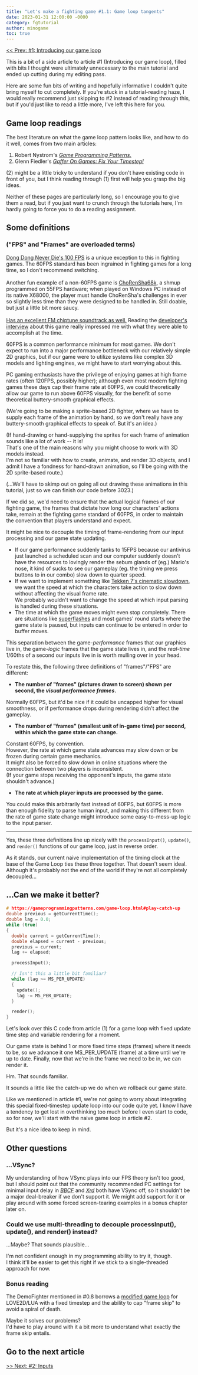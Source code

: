 ```yaml
---
title: "Let's make a fighting game #1.1: Game loop tangents"
date: 2023-01-31 12:00:00 -0000
category: fgtutorial
author: minogame
toc: true
---
```


[<< Prev: #1: Introducing our game loop](/fgtutorial/2023/01/30/article1-gameloop.html)

This is a bit of a side article to article #1 (Introducing our game loop), filled with bits
I thought were ultimately unnecessary to the main tutorial and ended up cutting
during my editing pass.

Here are some fun bits of writing and hopefully informative I couldn't quite bring myself to cut completely.
If you're stuck in a tutorial-reading haze, I would really recommend just skipping to #2
instead of reading through this, but if you'd just like to read a little more,
I've left this here for you.

<!--more-->

## Game loop readings

The best literature on what the game loop pattern looks like, and how to do it well,
comes from two main articles:

1. Robert Nystrom's [*Game Programming Patterns*.](https://gameprogrammingpatterns.com/game-loop.html)
2. Glenn Fiedler's [*Gaffer On Games: Fix Your Timestep!*](https://gafferongames.com/post/fix_your_timestep/)

(2) might be a little tricky to understand if you don't have existing code
in front of you, but I think reading through (1) first will help you grasp the big ideas.  

Neither of these pages are particularly long, so I encourage you to give them a read, but
if you just want to crunch through the tutorials here, I'm hardly going to force you to do a reading assignment.

## Some definitions

### ("FPS" and "Frames" are overloaded terms)

<aside>
<a href="https://wiki.gbl.gg/w/Dong_Dong_Never_Die/FAQ#.22The_frame_data_seems_off.2C_usually_I_can_react_to_a_25f_startup_move.22">
Dong Dong Never Die's 100 FPS</a> is a unique exception to this in fighting games.
The 60FPS standard has been ingrained in fighting games for a long time, so I don't recommend switching.
<br>
<br>
Another fun example of a non-60FPS game is
<a href="https://shmups.wiki/library/Cho_Ren_Sha_68K">ChoRenSha68k</a>, a shmup programmed on 55FPS hardware;
when played on Windows PC instead of its native X68000, the player must handle ChoRenSha's challenges in
ever so slightly less time than they were designed to be handled in. Still doable, but just a little bit
more saucy.
<br>
<br>
<a href="https://www.youtube.com/watch?v=_w8SBUWuzek&list=PL6PHQCxAqpJTA3R5hgkqVJChfIuecx2gh">
Has an excellent FM chiptune soundtrack as well.</a>
Reading the <a href="https://shmuplations.com/chorensha68k/">developer's interview</a> about this game really impressed me
with what they were able to accomplish at the time.
</aside>

60FPS is a common performance minimum for most games.
We don't expect to run into a major performance bottleneck with our relatively simple 2D graphics,
but if our game were to utilize systems like complex 3D models and lighting engines, we might have to start worrying about this.

PC gaming enthusiasts have the privilege
of enjoying games at high frame rates (often 120FPS, possibly higher);
although even most modern fighting games these days cap their frame rate at 60FPS,
we could theoretically allow our game to run above 60FPS visually, for the benefit of
some theoretical buttery-smooth graphical effects.

(We're going to be making a sprite-based 2D fighter, where we have to supply each frame of the animation by hand,
so we don't really have any buttery-smooth graphical effects to speak of. But it's an idea.)

(If hand-drawing or hand-supplying the sprites for each frame of animation sounds like a lot of work -- it is!  
That's one of the main reasons why you might choose to work with 3D models instead.  
I'm not so familiar with how to create, animate, and render 3D objects,
and I admit I have a fondness for hand-drawn animation, so I'll be going with the 2D sprite-based route.)

(...We'll have to skimp out on going all out drawing these animations in this tutorial,
just so we can finish our code before 3023.)

If we did so, we'd need to ensure that the actual logical frames of our fighting game,
the frames that dictate how long our characters' actions take, remain at the fighting game standard of 60FPS,
in order to maintain the convention that players understand and expect.

It might be nice to decouple the timing of frame-rendering from our input processing and our game state updating.

- If our game performance suddenly tanks to 15FPS because our antivirus just launched a scheduled scan
and our computer suddenly doesn't have the resources to lovingly render the sebum glands of (eg.) Mario's nose,
it kind of sucks to see our gameplay (eg. the timing we press buttons to in our combo) slow down to quarter speed.  
- If we want to implement something like [Tekken 7's cinematic slowdown](https://youtu.be/F6Fx0T_3IWY?t=704),
we want the speed at which the characters take action to slow down without affecting the visual frame rate.  
We probably wouldn't want to change the speed at which input parsing is handled during these situations.
- The time at which the game moves might even stop completely.
There are situations like [superflashes](https://glossary.infil.net/?t=Super%20Flash)
and most games' round starts where the game state is paused, but inputs can continue to be entered in order to buffer moves.

This separation between the game-*performance* frames that our graphics live in, the game-*logic* frames that
the game state lives in, and the *real-time* 1/60ths of a second our inputs live in is worth mulling over in your head.

To restate this, the following three definitions of "frames"/"FPS" are different:

- **The number of "frames" (pictures drawn to screen) shown per second, the *visual performance frames*.**

Normally 60FPS, but it'd be nice if it could be uncapped higher for visual smoothness,
or if performance drops during rendering didn't affect the gameplay.

- **The number of "frames" (smallest unit of in-game time) per second, within which the game state can change.**

Constant 60FPS, by convention.  
However, the rate at which game state advances may slow down or be frozen during certain game mechanics.  
It might also be forced to slow down in online situations where the connection between two players is inconsistent.  
(If your game stops receiving the opponent's inputs, the game state shouldn't advance.)

- **The rate at which player inputs are processed by the game.**

You could make this arbitrarily fast instead of 60FPS,
but 60FPS is more than enough fidelity to parse human input,
and making this different from the rate of game state change might introduce some easy-to-mess-up logic to the input parser.

---

Yes, these three definitions line up nicely with the `processInput()`, `update()`, and `render()`
functions of our game loop, just in reverse order.

As it stands, our current naive implementation of the timing clock at the base of the Game Loop ties these three together.
That doesn't seem ideal.
Although it's probably not the end of the world if they're not all completely decoupled...

## ...Can we make it better?

```c
# https://gameprogrammingpatterns.com/game-loop.html#play-catch-up
double previous = getCurrentTime();
double lag = 0.0;
while (true)
{
  double current = getCurrentTime();
  double elapsed = current - previous;
  previous = current;
  lag += elapsed;

  processInput();

  // Isn't this a little bit familiar?
  while (lag >= MS_PER_UPDATE)
  {
    update();
    lag -= MS_PER_UPDATE;
  }

  render();
}
```

Let's look over this C code from article (1) for a game loop with fixed update time step and
variable rendering for a moment.

Our game state is behind 1 or more fixed time steps (frames) where it needs to be,
so we advance it one MS_PER_UPDATE (frame) at a time until we're up to date.
Finally, now that we're in the frame we need to be in, we can render it.

Hm. That sounds familiar.

It sounds a little like the catch-up we do when we rollback our game state.

Like we mentioned in article #1, we're not going to worry about integrating this special
fixed-timestep update loop into our code quite yet. I know I have a tendency to get lost in
overthinking too much before I even start to code, so for now, we'll start with
the naive game loop in article #2.

But it's a nice idea to keep in mind.

## Other questions

### ...VSync?

My understanding of how VSync plays into our FPS theory isn't too good, but I should point out that
the community recommended PC settings for minimal input delay in
[*BBCF*](https://twitter.com/Super_Myoro/status/1468005468349943809) and
[*Xrd*](https://twitter.com/Hursh191/status/1574203001681588224) both have VSync off,
so it shouldn't be a major deal-breaker if we don't support it.
We might add support for it or play around with some forced screen-tearing examples in a bonus chapter later on.

### Could we use multi-threading to decouple processInput(), update(), and render() instead?

...Maybe?
That sounds plausible...

I'm not confident enough in my programming ability to try it, though.  
I think it'll be easier to get this right if we stick to a single-threaded approach for now.

### Bonus reading

The DemoFighter mentioned in #0.8 borrows a
[modified game loop](https://github.com/rcmagic/DemoFighterWithNetcode/blob/master/game/RunOverride.lua)
for LOVE2D/LUA with a fixed timestep and the ability to cap "frame skip" to avoid a spiral of death.

Maybe it solves our problems?  
I'd have to play around with it a bit more to understand what exactly the frame skip entails.

## Go to the next article

[>> Next: #2: Inputs](/fgtutorial/2023/02/06/article2-inputs.html)
